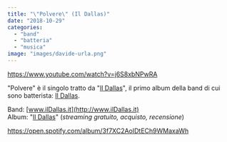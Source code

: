 ```yaml
---
title: "\"Polvere\" (Il Dallas)"
date: "2018-10-29"
categories: 
  - "band"
  - "batteria"
  - "musica"
image: "images/davide-urla.png"
---
```


https://www.youtube.com/watch?v=j6S8xbNPwRA

"Polvere" è il singolo tratto da "[Il Dallas](https://found.ee/ilDallasAlbum)", il primo album della band di cui sono batterista: [Il Dallas](https://raffaelebianc0.wordpress.com/2016/12/24/dallas/).

Band: [www.ilDallas.it](http://www.ilDallas.it)  
Album: "[Il Dallas](https://found.ee/ilDallasAlbum)" (_streaming gratuito, acquisto, recensione_)

https://open.spotify.com/album/3f7XC2AoIDtECh9WMaxaWh
